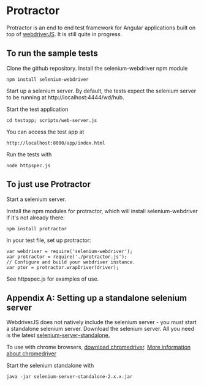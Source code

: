 Protractor
==========

Protractor is an end to end test framework for Angular applications built on top of [webdriverJS](https://code.google.com/p/selenium/wiki/WebDriverJs). It is still quite in progress.

To run the sample tests
-----------------------

Clone the github repository. Install the selenium-webdriver npm module

    npm install selenium-webdriver

Start up a selenium server. By default, the tests expect the selenium server to be running at http://localhost:4444/wd/hub.

Start the test application

    cd testapp; scripts/web-server.js

You can access the test app at

    http://localhost:8000/app/index.html

Run the tests with

    node httpspec.js

To just use Protractor
----------------------

Start a selenium server.

Install the npm modules for protractor, which will install selenium-webdriver if it's not already there:

    npm install protractor

In your test file, set up protractor:

    var webdriver = require('selenium-webdriver');
    var protractor = require('./protractor.js');
    // Configure and build your webdriver instance.
    var ptor = protractor.wrapDriver(driver);

See httpspec.js for examples of use.

Appendix A: Setting up a standalone selenium server
---------------------------------------------------

WebdriverJS does not natively include the selenium server - you must start a standalone selenium server.
Download the selenium server. All you need is the latest [selenium-server-standalone.](https://code.google.com/p/selenium/downloads/list)

To use with chrome browsers, [download chromedriver](https://code.google.com/p/chromedriver/downloads/list).
[More information about chromedriver](https://code.google.com/p/selenium/wiki/ChromeDriver)

Start the selenium standalone with 

    java -jar selenium-server-standalone-2.x.x.jar
